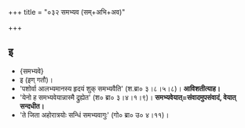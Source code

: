 +++
title = "०३२ समभ्यव (सम्+अभि+अव)"

+++

## इ
- {समभ्यवे}
- इ (इण् गतौ)।
- 'पशोर्वा आलभ्यमानस्य हृदयं शुक् समभ्यवैति' (श.ब्रा० ३।८।५।८)। **आविशतीत्याह।**
- 'येनो ह समभ्यवेयान्नास्मै द्रुह्येत' (श० ब्रा० ३।४।१।९)। **समभ्यवेयात्=संवादमुपसंवादं, वेयात् सन्दधीत।**
- 'ते जिता अहोरात्रयोः सन्धिं समभ्यवागुः' (गो० ब्रा० उ० ४।११)।
